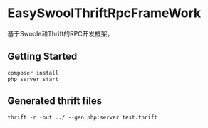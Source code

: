 # EasySwoolThriftRpcFrameWork

基于Swoole和Thrift的RPC开发框架。

## Getting Started

```
composer install
php server start
```
## Generated thrift files
```
thrift -r -out ../ --gen php:server test.thrift
```